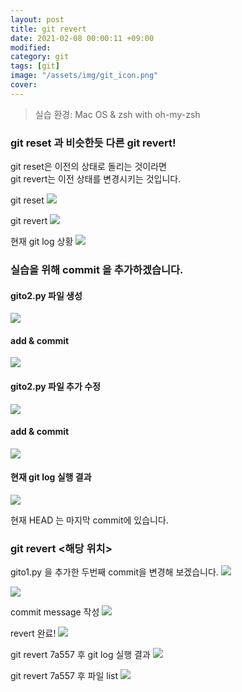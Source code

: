 ```yaml
---
layout: post
title: git revert
date: 2021-02-08 00:00:11 +09:00
modified: 
category: git
tags: [git]
image: "/assets/img/git_icon.png"
cover: 
---
```


>실습 환경: Mac OS & zsh with oh-my-zsh

### git reset 과 비슷한듯 다른 git revert! <br>

git reset은 이전의 상태로 돌리는 것이라면 <br>
git revert는 이전 상태를 변경시키는 것입니다. <br>

git reset
![](https://raw.githubusercontent.com/krispediadot/krispediadot.github.io/master/_posts/blog/git/2020-02-08-git-revert/git_revert_1.png)

git revert
![](https://raw.githubusercontent.com/krispediadot/krispediadot.github.io/master/_posts/blog/git/2020-02-08-git-revert/git_revert_2.png)

현재 git log 상황
![](https://raw.githubusercontent.com/krispediadot/krispediadot.github.io/master/_posts/blog/git/2020-02-08-git-revert/git_revert_3.png)


### 실습을 위해 commit 을 추가하겠습니다.
#### gito2.py 파일 생성
  ![](https://raw.githubusercontent.com/krispediadot/krispediadot.github.io/master/_posts/blog/git/2020-02-08-git-revert/git_revert_4.png)
#### add & commit
  ![](https://raw.githubusercontent.com/krispediadot/krispediadot.github.io/master/_posts/blog/git/2020-02-08-git-revert/git_revert_5.png)
#### gito2.py 파일 추가 수정
  ![](https://raw.githubusercontent.com/krispediadot/krispediadot.github.io/master/_posts/blog/git/2020-02-08-git-revert/git_revert_6.png)
#### add & commit
  ![](https://raw.githubusercontent.com/krispediadot/krispediadot.github.io/master/_posts/blog/git/2020-02-08-git-revert/git_revert_7.png)
#### 현재 git log 실행 결과
  ![](https://raw.githubusercontent.com/krispediadot/krispediadot.github.io/master/_posts/blog/git/2020-02-08-git-revert/git_revert_8.png)

현재 HEAD 는 마지막 commit에 있습니다. 

### git revert <해당 위치>
  gito1.py 을 추가한 두번째 commit을 변경해 보겠습니다. 
  ![](https://raw.githubusercontent.com/krispediadot/krispediadot.github.io/master/_posts/blog/git/2020-02-08-git-revert/git_revert_9.png)

  ![](https://raw.githubusercontent.com/krispediadot/krispediadot.github.io/master/_posts/blog/git/2020-02-08-git-revert/git_revert_10.png)

  commit message 작성
  ![](https://raw.githubusercontent.com/krispediadot/krispediadot.github.io/master/_posts/blog/git/2020-02-08-git-revert/git_revert_11.png)

  revert 완료!
  ![](https://raw.githubusercontent.com/krispediadot/krispediadot.github.io/master/_posts/blog/git/2020-02-08-git-revert/git_revert_12.png)

  git revert 7a557 후 git log 실행 결과
  ![](https://raw.githubusercontent.com/krispediadot/krispediadot.github.io/master/_posts/blog/git/2020-02-08-git-revert/git_revert_13.png)

  git revert 7a557 후 파일 list
  ![](https://raw.githubusercontent.com/krispediadot/krispediadot.github.io/master/_posts/blog/git/2020-02-08-git-revert/git_revert_14.png)

